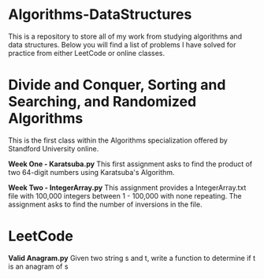 # Algorithms-DataStructures
This is a repository to store all of my work from studying algorithms and data structures.
Below you will find a list of problems I have solved for practice from either LeetCode or online classes.

# Divide and Conquer, Sorting and Searching, and Randomized Algorithms
This is the first class within the Algorithms specialization offered by Standford University online.

**Week One - Karatsuba.py**
This first assignment asks to find the product of two 64-digit numbers using Karatsuba's Algorithm.

**Week Two - IntegerArray.py**
This assignment provides a IntegerArray.txt file with 100,000 integers between 1 - 100,000 with none repeating. The assignment asks to find the number of inversions in the file.

# LeetCode

**Valid Anagram.py**
Given two string s and t, write a function to determine if t is an anagram of s
